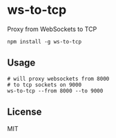 # ws-to-tcp

Proxy from WebSockets to TCP

```
npm install -g ws-to-tcp
```

## Usage

```
# will proxy websockets from 8000
# to tcp sockets on 9000
ws-to-tcp --from 8000 --to 9000
```

## License

MIT

